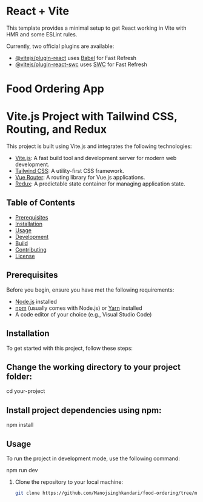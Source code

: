 # React + Vite

This template provides a minimal setup to get React working in Vite with HMR and some ESLint rules.

Currently, two official plugins are available:

- [@vitejs/plugin-react](https://github.com/vitejs/vite-plugin-react/blob/main/packages/plugin-react/README.md) uses [Babel](https://babeljs.io/) for Fast Refresh
- [@vitejs/plugin-react-swc](https://github.com/vitejs/vite-plugin-react-swc) uses [SWC](https://swc.rs/) for Fast Refresh

# Food Ordering App

# Vite.js Project with Tailwind CSS, Routing, and Redux

This project is built using Vite.js and integrates the following technologies:

- [Vite.js](https://vitejs.dev/): A fast build tool and development server for modern web development.
- [Tailwind CSS](https://tailwindcss.com/): A utility-first CSS framework.
- [Vue Router](https://router.vuejs.org/): A routing library for Vue.js applications.
- [Redux](https://redux.js.org/): A predictable state container for managing application state.

## Table of Contents

- [Prerequisites](#prerequisites)
- [Installation](#installation)
- [Usage](#usage)
- [Development](#development)
- [Build](#build)
- [Contributing](#contributing)
- [License](#license)

## Prerequisites

Before you begin, ensure you have met the following requirements:

- [Node.js](https://nodejs.org/) installed
- [npm](https://www.npmjs.com/) (usually comes with Node.js) or [Yarn](https://yarnpkg.com/) installed
- A code editor of your choice (e.g., Visual Studio Code)

## Installation

To get started with this project, follow these steps:

## Change the working directory to your project folder:
cd your-project
## Install project dependencies using npm:
npm install

## Usage
 To run the project in development mode, use the following command:

npm run dev

1. Clone the repository to your local machine:

   ```bash
   git clone https://github.com/Manojsinghkandari/food-ordering/tree/main/food-ordering



